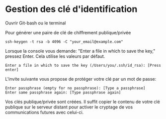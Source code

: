 # Gestion des clé d'identification

Ouvrir Git-bash ou le terminal

Pour générer une paire de clé de chiffrement publique/privée

	ssh-keygen -t rsa -b 4096 -C "your_email@example.com"

Lorsque la console vous demande: "Enter a file in which to save the key," pressez Enter. 
Cela utilise les valeurs par défaut.

	Enter a file in which to save the key (/Users/you/.ssh/id_rsa): [Press enter]

L'invite suivante vous propose de protéger votre clé par un mot de passe:

	Enter passphrase (empty for no passphrase): [Type a passphrase]
	Enter same passphrase again: [Type passphrase again]

Vos clés publique/privée sont créées. Il suffit copier le contenu de votre clé publique 
sur le serveur distant pour activer le cryptage de vos communications futures avec celui-ci.